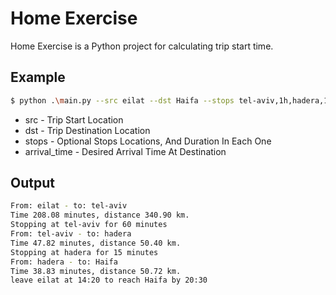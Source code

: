 # Home Exercise

Home Exercise is a Python project for calculating trip start time.

## Example

```bash
$ python .\main.py --src eilat --dst Haifa --stops tel-aviv,1h,hadera,15m --arrival_time 20:30
```

* src - Trip Start Location
* dst - Trip Destination Location
* stops - Optional Stops Locations, And Duration In Each One
* arrival_time - Desired Arrival Time At Destination

## Output

```bash
From: eilat - to: tel-aviv
Time 208.08 minutes, distance 340.90 km.
Stopping at tel-aviv for 60 minutes
From: tel-aviv - to: hadera        
Time 47.82 minutes, distance 50.40 km.
Stopping at hadera for 15 minutes
From: hadera - to: Haifa
Time 38.83 minutes, distance 50.72 km.
leave eilat at 14:20 to reach Haifa by 20:30
```

